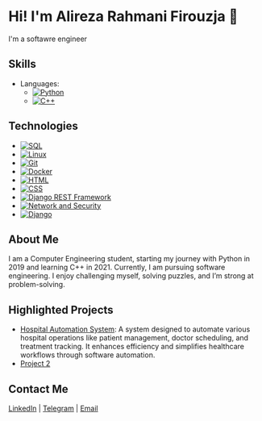 # Hi! I'm Alireza Rahmani Firouzja 👋

I'm a softawre engineer

## Skills
- Languages: 
  - [![Python](https://img.shields.io/badge/Python-3776AB?logo=python&logoColor=white)](https://github.com/arf1383)
  - [![C++](https://img.shields.io/badge/C++-00599C?logo=c%2B%2B&logoColor=white)](https://github.com/arf1383)

## Technologies
- [![SQL](https://img.shields.io/badge/SQL-003B57?logo=database&logoColor=white)](https://github.com/arf1383)
- [![Linux](https://img.shields.io/badge/Linux-000000?logo=linux&logoColor=white)](https://github.com/arf1383)
- [![Git](https://img.shields.io/badge/Git-F05032?logo=git&logoColor=white)](https://github.com/arf1383)
- [![Docker](https://img.shields.io/badge/Docker-2496ED?logo=docker&logoColor=white)](https://github.com/arf1383)
- [![HTML](https://img.shields.io/badge/HTML5-E34F26?logo=html5&logoColor=white)](https://github.com/arf1383)
- [![CSS](https://img.shields.io/badge/CSS3-1572B6?logo=css3&logoColor=white)](https://github.com/arf1383)
- [![Django REST Framework](https://img.shields.io/badge/Django%20REST%20Framework-1E50A2?logo=django&logoColor=white)](https://github.com/arf1383)
- [![Network and Security](https://img.shields.io/badge/Network%20and%20Security-2F3A3B?logo=network&logoColor=white)](https://github.com/arf1383)
- [![Django](https://img.shields.io/badge/Django-092E20?logo=django&logoColor=white)](https://github.com/arf1383)

## About Me
I am a Computer Engineering student, starting my journey with Python in 2019 and learning C++ in 2021. Currently, I am pursuing software engineering. I enjoy challenging myself, solving puzzles, and I’m strong at problem-solving.


## Highlighted Projects
- [Hospital Automation System](https://github.com/arf1383/Hospital-Automation): A system designed to automate various hospital operations like patient management, doctor scheduling, and treatment tracking. It enhances efficiency and simplifies healthcare workflows through software automation.
- [Project 2](project-link)

## Contact Me
[LinkedIn](https://shorturl.at/9uxw6) | [Telegram](https://t.me/Alireza8366) | [Email](mailto:arf.firouzja1583@gmail.com)
